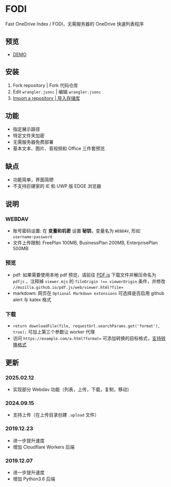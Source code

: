 # FODI

Fast OneDrive Index / FODI，无需服务器的 OneDrive 快速列表程序

## 预览

- [DEMO](https://logi.im/fodi.html)

## 安装

1. Fork repository | Fork 代码仓库
2. Edit `wrangler.jsonc` | 编辑 `wrangler.jsonc`
3. [Import a repository | 导入存储库](https://dash.cloudflare.com/?to=/:account/workers-and-pages/create)

## 功能

- 指定展示路径
- 特定文件夹加密
- 无需服务器免费部署
- 基本文本、图片、音视频和 Office 三件套预览

## 缺点

- 功能简单，界面简陋
- 不支持巨硬家的 IE 和 UWP 版 EDGE 浏览器

## 说明

### WEBDAV

- 账号密码设置: 在 **变量和机密** 设置 **秘钥**，变量名为 `WEBDAV`, 形如 `username:password`
- 文件上传限制: FreePlan 100MB, BusinessPlan 200MB, EnterprisePlan 500MB

### 预览

- pdf: 如果需要使用本地 pdf 预览，请前往 [PDF.js](https://mozilla.github.io/pdf.js/) 下载文件并解压命名为 `pdfjs` ，注释掉 `viewer.mjs` 的 `fileOrigin !== viewerOrigin` 条件，并修改 `//mozilla.github.io/pdf.js/web/viewer.html?file=`
- markdown: 网页在 `Optional Markdown extensions` 可选择是否启用 github alert 与 katex 格式

### 下载

- `return downloadFile(file, requestUrl.searchParams.get('format'), true);` 可加上第三个参数让 worker 代理
- 访问 `https://example.com/a.html?format=` 可添加转换的目标格式，[支持转换格式](https://learn.microsoft.com/zh-cn/onedrive/developer/rest-api/api/driveitem_get_content_format?view=odsp-graph-online#format-options)

## 更新

### 2025.02.12

- 实现部分 Webdav 功能（列表，上传，下载，复制，移动）

### 2024.09.15

- 支持上传（在上传目录创建 `.upload` 文件）

### 2019.12.23

- 进一步提升速度
- 增加 Cloudflare Workers 后端

### 2019.12.07

- 进一步提升速度
- 增加 Python3.6 后端
